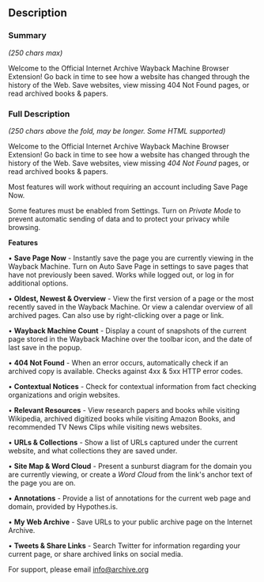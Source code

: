 ## Description

### Summary

*(250 chars max)*

Welcome to the Official Internet Archive Wayback Machine Browser Extension! Go back in time to see how a website has changed through the history of the Web. Save websites, view missing 404 Not Found pages, or read archived books & papers.


### Full Description

*(250 chars above the fold, may be longer. Some HTML supported)*

Welcome to the Official Internet Archive Wayback Machine Browser Extension! Go back in time to see how a website has changed through the history of the Web. Save websites, view missing *404 Not Found* pages, or read archived books & papers.

Most features will work without requiring an account including Save Page Now.

Some features must be enabled from Settings. Turn on *Private Mode* to prevent automatic sending of data and to protect your privacy while browsing.

**Features**

• **Save Page Now** - Instantly save the page you are currently viewing in the Wayback Machine. Turn on Auto Save Page in settings to save pages that have not previously been saved. Works while logged out, or log in for additional options.

• **Oldest, Newest & Overview** - View the first version of a page or the most recently saved in the Wayback Machine. Or view a calendar overview of all archived pages. Can also use by right-clicking over a page or link.

• **Wayback Machine Count** - Display a count of snapshots of the current page stored in the Wayback Machine over the toolbar icon, and the date of last save in the popup.

• **404 Not Found** - When an error occurs, automatically check if an archived copy is available. Checks against 4xx & 5xx HTTP error codes.

• **Contextual Notices** - Check for contextual information from fact checking organizations and origin websites.

• **Relevant Resources** - View research papers and books while visiting Wikipedia, archived digitized books while visiting Amazon Books, and recommended TV News Clips while visiting news websites.

• **URLs & Collections** - Show a list of URLs captured under the current website, and what collections they are saved under.

• **Site Map & Word Cloud** - Present a sunburst diagram for the domain you are currently viewing, or create a *Word Cloud* from the link's anchor text of the page you are on.

• **Annotations** - Provide a list of annotations for the current web page and domain, provided by Hypothes.is.

• **My Web Archive** - Save URLs to your public archive page on the Internet Archive.

• **Tweets & Share Links** - Search Twitter for information regarding your current page, or share archived links on social media.


For support, please email info@archive.org

